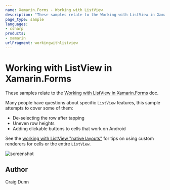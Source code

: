 ```yaml
---
name: Xamarin.Forms - Working with ListView
description: "These samples relate to the Working with ListView in Xamarin.Forms doc, including de-selecting the row after tapping, uneven row heights... #ui"
page_type: sample
languages:
- csharp
products:
- xamarin
urlFragment: workingwithlistview
---
```

# Working with ListView in Xamarin.Forms

These samples relate to the [Working with ListView in Xamarin.Forms](https://docs.microsoft.com/xamarin/xamarin-forms/user-interface/listview/) doc.

Many people have questions about specific `ListView` features, this sample attempts to cover some of them:

* De-selecting the row after tapping
* Uneven row heights
* Adding clickable buttons to cells that work on Android

See the [working with ListView "native layouts"](https://github.com/xamarin/xamarin-forms-samples/tree/master/WorkingWithListviewNative) for tips on using custom renderers for cells or the entire `ListView`.

![screenshot](https://raw.githubusercontent.com/xamarin/xamarin-forms-samples/master/WorkingWithListview/Screenshots/all-sml.png "Colors")

## Author

Craig Dunn
